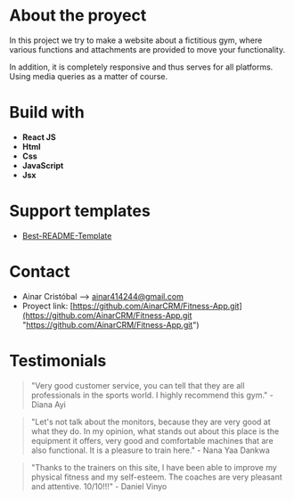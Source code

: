 # About the proyect

In this project we try to make a website about a fictitious gym, where various functions and attachments are provided to move your functionality.

In addition, it is completely responsive and thus serves for all platforms. Using media queries as a matter of course.


# Build with

- **React JS**
- **Html**
- **Css**
- **JavaScript**
- **Jsx**

# Support templates 
- [Best-README-Template](https://github.com/othneildrew/Best-README-Template#readme-top "BT")

# Contact 

- Ainar Cristóbal --> ainar414244@gmail.com
- Proyect link: [https://github.com/AinarCRM/Fitness-App.git](https://github.com/AinarCRM/Fitness-App.git "https://github.com/AinarCRM/Fitness-App.git")

# Testimonials
> "Very good customer service, you can tell that they are all professionals in the sports world. I highly recommend this gym." - Diana Ayi

> "Let's not talk about the monitors, because they are very good at what they do. In my opinion, what stands out about this place is the equipment it offers, very good and comfortable machines that are also functional. It is a pleasure to train here." - Nana Yaa Dankwa

> "Thanks to the trainers on this site, I have been able to improve my physical fitness and my self-esteem. The coaches are very pleasant and attentive. 10/10!!!" - Daniel Vinyo

